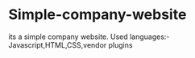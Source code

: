 # Simple-company-website
its a simple company website.
Used languages:-
Javascript,HTML,CSS,vendor plugins
